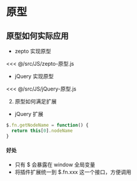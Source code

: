 # 原型

## 原型如何实际应用

- zepto 实现原型

<<< @/src/JS/zepto-原型.js

- jQuery 实现原型

<<< @/src/JS/jQuery-原型.js

2. 原型如何满足扩展

- jQuery 扩展

```js
$.fn.getNodeName = function() {
  return this[0].nodeName
}
```

#### 好处

- 只有 $ 会暴露在 window 全局变量
- 将插件扩展统一到 $.fn.xxx 这一个接口，方便调用
